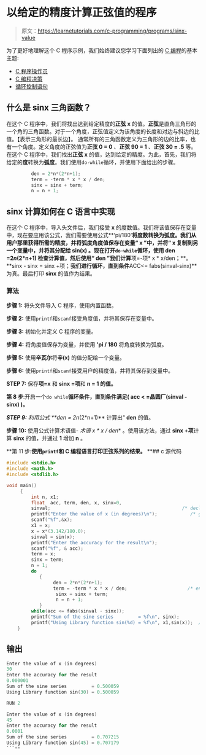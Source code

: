 # 以给定的精度计算正弦值的程序

> 原文：<https://learnetutorials.com/c-programming/programs/sinx-value>

为了更好地理解这个 C 程序示例，我们始终建议您学习下面列出的 [C 编程](../ "C programming")的基本主题:

*   [C 程序操作员](../../c-programming/operators "C program tokens")
*   [C 编程决策](../../c-programming/decision-making-statements "C programming decision making")
*   [循环控制语句](../../c-programming/loop-control-statements)

## 什么是 sinx 三角函数？

在这个 C 程序中，我们将找出达到给定精度的**正弦 x** 的值。**正弦**是直角三角形的一个角的三角函数。对于一个角度，正弦值定义为该角度的长度和对边与斜边的比值。【表示三角形的最长边】。
通常所有的三角函数定义为三角形的边的比率，也有一个角度。定义角度的正弦值为**正弦 0 = 0** 、**正弦 90 = 1** 、**正弦 30 = .5** 等。
在这个 C 程序中，我们找出**正弦 x** 的值，达到给定的精度。为此，首先，我们将给定的**度**转换为**弧度**。我们使用`do-while`循环，并使用下面给出的步骤。

```c
         den = 2*n*(2*n+1);
         term = -term * x * x / den;
         sinx = sinx + term;
         n = n + 1;

```

## sinx 计算如何在 C 语言中实现

在这个 C 程序中，导入头文件后，我们接受 **x** 的度数值。我们将该值保存在变量中，现在要应用该公式，我们需要使用公式**‘pi/180’**将度数转换为弧度。我们从用户那里获得所需的精度，并将弧度角度值保存在变量“ **x** ”中，并将“ **x** 复制到另一个变量中，并将其分配给 **sin(x)** 。现在打开`do-while`循环，使用 **den =2*n*(2*n+1)** 检查计算值，然后使用“ **den** ”我们计算**项=-项* x * x/den；**。 **sinx - sinx = sinx +项；**我们进行循环，直到条件**ACC<= fabs(sinval-sinx)**为真。最后打印 **sinx** 的值作为结果。

### 算法

**步骤 1:** 将头文件导入 C 程序，使用内置函数。

**步骤 2:** 使用`printf`和`scanf`接受角度值，并将其保存在变量中。

**步骤 3:** 初始化并定义 C 程序的变量。

**步骤 4:** 将角度值保存为变量，并使用 **'pi / 180** 将角度转换为弧度。

**步骤 5:** 使用**辛瓦尔**将**辛(x)** 的值分配给一个变量。

**步骤 6:** 使用`printf`和`scanf`接受用户的精度值，并将其保存到变量中。

**STEP 7:** 保存**项=x** 和 **sinx =项**和 **n = 1 的值。**

**第 8 步**:开启一个`do while`**循环条件，直到条件满足( **acc < =晶圆厂(sinval - sinx)** )。**

 ****STEP 9:** 利用公式 **den = 2*n*(2*n+1)** 计算出“ **den** 的值。

**步骤 10:** 使用公式计算术语值- **术语* x * x / den** 。使用该方法，通过 **sinx +项**计算 **sinx** 的值，并通过 **1** 增加 **n** 。

**第 11 步:**使用`printf`和 C 编程语言打印正弦系列的结果。**  **## c 源代码

```c
#include <stdio.h>
#include <math.h>
#include <stdlib.h>

void main()
     { 
         int n, x1;
         float  acc, term, den, x, sinx=0, 
         sinval;                                                /* declares acc, term, den, sinx, sinval as float */
         printf("Enter the value of x (in degrees)\n");            /* gets the value of x in degrees */
         scanf("%f",&x);
         x1 = x;
         x = x*(3.142/180.0);                                                 /* Converting degrees to radians*/           
         sinval = sin(x);
         printf("Enter the accuracy for the result\n");                 /* receives value of accuracy */
         scanf("%f", & acc);
         term = x;
         sinx = term;
         n = 1;
         do
            {
                 den = 2*n*(2*n+1);
                 term = -term * x * x / den;                      /* enters do while loop and use the formula to find den */
                  sinx = sinx + term;                                                    /* find term using -term*x*x/den */
                  n = n + 1;
            }
         while(acc <= fabs(sinval - sinx));                                     /* while condition checking */
         printf("Sum of the sine series         = %f\n", sinx);
         printf("Using Library function sin(%d) = %f\n", x1,sin(x));  /* prints the value of sinx */
    } 

```

## 输出

```c
Enter the value of x (in degrees)
30
Enter the accuracy for the result
0.000001
Sum of the sine series         = 0.500059
Using Library function sin(30) = 0.500059

RUN 2

Enter the value of x (in degrees)
45
Enter the accuracy for the result
0.0001
Sum of the sine series         = 0.707215
Using Library function sin(45) = 0.707179
```**